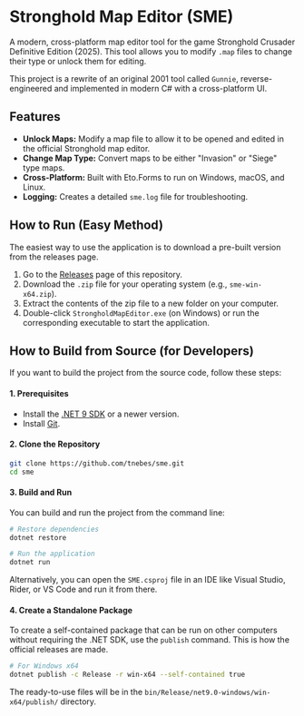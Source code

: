 # Stronghold Map Editor (SME)

A modern, cross-platform map editor tool for the game Stronghold Crusader Definitive Edition (2025). This tool allows
you to modify `.map` files to change their type or unlock them for editing.

This project is a rewrite of an original 2001 tool called `Gunnie`, reverse-engineered and implemented in modern C# with
a cross-platform UI.

## Features

- **Unlock Maps:** Modify a map file to allow it to be opened and edited in the official Stronghold map editor.
- **Change Map Type:** Convert maps to be either "Invasion" or "Siege" type maps.
- **Cross-Platform:** Built with Eto.Forms to run on Windows, macOS, and Linux.
- **Logging:** Creates a detailed `sme.log` file for troubleshooting.

## How to Run (Easy Method)

The easiest way to use the application is to download a pre-built version from the releases page.

1. Go to the [Releases](https://github.com/tnebes/sme/releases) page of this repository.
2. Download the `.zip` file for your operating system (e.g., `sme-win-x64.zip`).
3. Extract the contents of the zip file to a new folder on your computer.
4. Double-click `StrongholdMapEditor.exe` (on Windows) or run the corresponding executable to start the application.

## How to Build from Source (for Developers)

If you want to build the project from the source code, follow these steps:

#### 1. Prerequisites

- Install the [.NET 9 SDK](https://dotnet.microsoft.com/download/dotnet/9.0) or a newer version.
- Install [Git](https://git-scm.com/downloads/).

#### 2. Clone the Repository

```sh
git clone https://github.com/tnebes/sme.git
cd sme
```

#### 3. Build and Run

You can build and run the project from the command line:

```sh
# Restore dependencies
dotnet restore

# Run the application
dotnet run
```

Alternatively, you can open the `SME.csproj` file in an IDE like Visual Studio, Rider, or VS Code and run it from there.

#### 4. Create a Standalone Package

To create a self-contained package that can be run on other computers without requiring the .NET SDK, use the `publish`
command. This is how the official releases are made.

```sh
# For Windows x64
dotnet publish -c Release -r win-x64 --self-contained true
```

The ready-to-use files will be in the `bin/Release/net9.0-windows/win-x64/publish/` directory.
